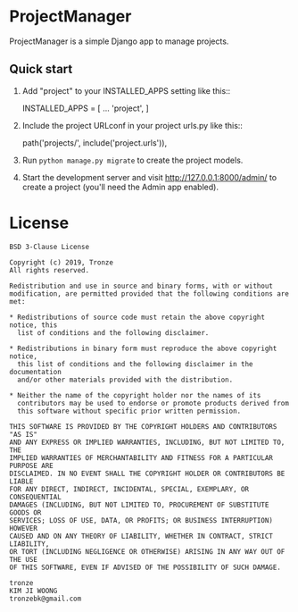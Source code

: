ProjectManager
=====

ProjectManager is a simple Django app to manage projects.

Quick start
-----------

1. Add "project" to your INSTALLED_APPS setting like this::

    INSTALLED_APPS = [
        ...
        'project',
    ]

2. Include the project URLconf in your project urls.py like this::

    path('projects/', include('project.urls')),

3. Run `python manage.py migrate` to create the project models.

4. Start the development server and visit http://127.0.0.1:8000/admin/
   to create a project (you'll need the Admin app enabled).

License
=====
```
BSD 3-Clause License

Copyright (c) 2019, Tronze
All rights reserved.

Redistribution and use in source and binary forms, with or without
modification, are permitted provided that the following conditions are met:

* Redistributions of source code must retain the above copyright notice, this
  list of conditions and the following disclaimer.

* Redistributions in binary form must reproduce the above copyright notice,
  this list of conditions and the following disclaimer in the documentation
  and/or other materials provided with the distribution.

* Neither the name of the copyright holder nor the names of its
  contributors may be used to endorse or promote products derived from
  this software without specific prior written permission.

THIS SOFTWARE IS PROVIDED BY THE COPYRIGHT HOLDERS AND CONTRIBUTORS "AS IS"
AND ANY EXPRESS OR IMPLIED WARRANTIES, INCLUDING, BUT NOT LIMITED TO, THE
IMPLIED WARRANTIES OF MERCHANTABILITY AND FITNESS FOR A PARTICULAR PURPOSE ARE
DISCLAIMED. IN NO EVENT SHALL THE COPYRIGHT HOLDER OR CONTRIBUTORS BE LIABLE
FOR ANY DIRECT, INDIRECT, INCIDENTAL, SPECIAL, EXEMPLARY, OR CONSEQUENTIAL
DAMAGES (INCLUDING, BUT NOT LIMITED TO, PROCUREMENT OF SUBSTITUTE GOODS OR
SERVICES; LOSS OF USE, DATA, OR PROFITS; OR BUSINESS INTERRUPTION) HOWEVER
CAUSED AND ON ANY THEORY OF LIABILITY, WHETHER IN CONTRACT, STRICT LIABILITY,
OR TORT (INCLUDING NEGLIGENCE OR OTHERWISE) ARISING IN ANY WAY OUT OF THE USE
OF THIS SOFTWARE, EVEN IF ADVISED OF THE POSSIBILITY OF SUCH DAMAGE.

tronze
KIM JI WOONG
tronzebk@gmail.com
```